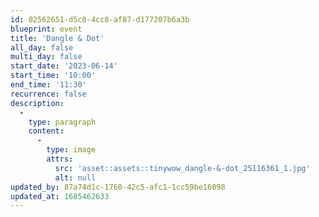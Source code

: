 ```yaml
---
id: 02562651-d5c0-4cc8-af87-d177207b6a3b
blueprint: event
title: 'Dangle & Dot'
all_day: false
multi_day: false
start_date: '2023-06-14'
start_time: '10:00'
end_time: '11:30'
recurrence: false
description:
  -
    type: paragraph
    content:
      -
        type: image
        attrs:
          src: 'asset::assets::tinywow_dangle-&-dot_25116361_1.jpg'
          alt: null
updated_by: 87a74d1c-1760-42c5-afc1-1cc59be16098
updated_at: 1685462633
---
```

